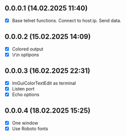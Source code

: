 ## 0.0.0.1 (14.02.2025 11:40)
- [x] Base telnet functions. Connect to host:ip. Send data.

## 0.0.0.2 (15.02.2025 14:09)
- [x] Colored output
- [x] \r\n optipons

## 0.0.0.3 (16.02.2025 22:31)
- [x] ImGuiColorTextEdit as terminal
- [x] Listen port
- [x] Echo options

## 0.0.0.4 (18.02.2025 15:25)
- [x] One window
- [x] Use Roboto fonts